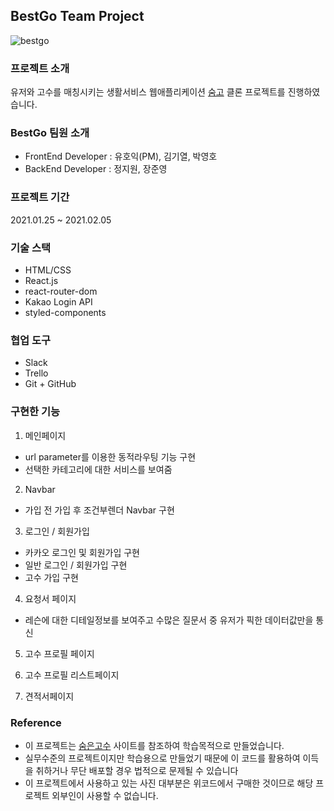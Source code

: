 ## BestGo Team Project
![bestgo](https://project-bestgo.s3.ap-northeast-2.amazonaws.com/logo_image/bestgo.png)

### 프로젝트 소개
유저와 고수를 매칭시키는 생활서비스 웹애플리케이션 [숨고](https://soomgo.com/) 클론 프로젝트를 진행하였습니다.


###  BestGo 팀원 소개
- FrontEnd Developer : 유호익(PM), 김기열, 박영호
- BackEnd Developer : 정지원, 장준영

### 프로젝트 기간
2021.01.25 ~ 2021.02.05

### 기술 스택
- HTML/CSS
- React.js 
- react-router-dom
- Kakao Login API
- styled-components

### 협업 도구
- Slack
- Trello
- Git + GitHub

### 구현한 기능
1. 메인페이지
- url parameter를 이용한 동적라우팅 기능 구현
- 선택한 카테고리에 대한 서비스를 보여줌

2. Navbar
- 가입 전 가입 후 조건부렌더 Navbar 구현

3. 로그인 / 회원가입
- 카카오 로그인 및 회원가입 구현
- 일반 로그인 / 회원가입 구현
- 고수 가입 구현

4. 요청서 페이지
- 레슨에 대한 디테일정보를 보여주고 수많은 질문서 중 유저가 픽한 데이터값만을 통신

5. 고수 프로필 페이지

6. 고수 프로필 리스트페이지

7. 견적서페이지


### Reference 
+ 이 프로젝트는 [숨은고수](https://soomgo.com/) 사이트를 참조하여 학습목적으로 만들었습니다.
+ 실무수준의 프로젝트이지만 학습용으로 만들었기 때문에 이 코드를 활용하여 이득을 취하거나 무단 배포할 경우 법적으로 문제될 수 있습니다
+ 이 프로젝트에서 사용하고 있는 사진 대부분은 위코드에서 구매한 것이므로 해당 프로젝트 외부인이 사용할 수 없습니다.
